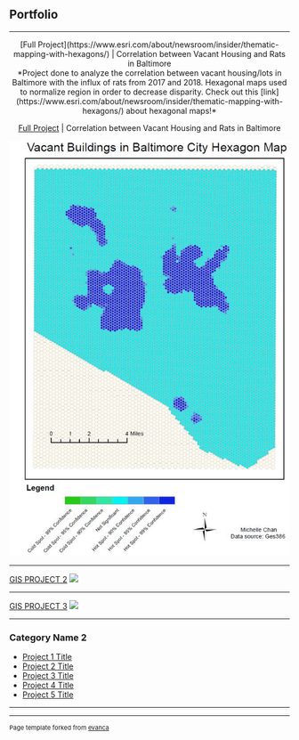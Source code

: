 ## Portfolio
---
<p align="center">
 [Full Project](https://www.esri.com/about/newsroom/insider/thematic-mapping-with-hexagons/) | Correlation between Vacant Housing and Rats in Baltimore
 <br>
*Project done to analyze the correlation between vacant housing/lots in Baltimore with the influx of rats from 2017 and 2018. Hexagonal maps used to normalize region in order to decrease disparity. Check out this 
[link](https://www.esri.com/about/newsroom/insider/thematic-mapping-with-hexagons/) about hexagonal maps!*
<p align="center">
<a href="pdf/lab5part1a-merged.pdf">Full Project</a> | Correlation between Vacant Housing and Rats in Baltimore
<br>  
<p align="center">
<img src="images/ya2.JPG"/>
 

---
[GIS PROJECT 2](/pdf/sample_presentation.pdf)
<img src="images/dummy_thumbnail.jpg?raw=true"/>

---
[GIS PROJECT 3](http://example.com/)
<img src="images/dummy_thumbnail.jpg?raw=true"/>

---

### Category Name 2

- [Project 1 Title](http://example.com/)
- [Project 2 Title](http://example.com/)
- [Project 3 Title](http://example.com/)
- [Project 4 Title](http://example.com/)
- [Project 5 Title](http://example.com/)

---




---
<p style="font-size:11px">Page template forked from <a href="https://github.com/evanca/quick-portfolio">evanca</a></p>
<!-- Remove above link if you don't want to attibute -->

